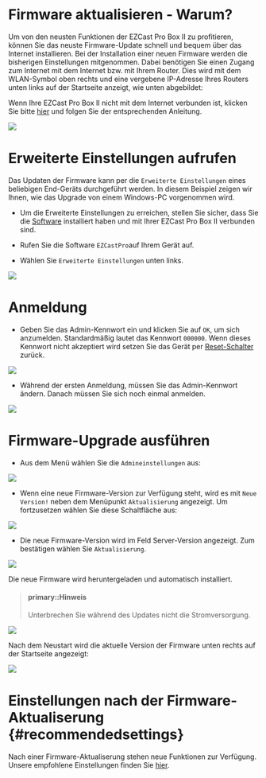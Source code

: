 # Firmware aktualisieren - Warum? 

Um von den neusten Funktionen der EZCast Pro Box II zu profitieren, können Sie das neuste Firmware-Update schnell und bequem über das Internet installieren. Bei der Installation einer neuen Firmware werden die bisherigen Einstellungen mitgenommen. Dabei benötigen Sie einen Zugang zum Internet mit dem Internet bzw. mit Ihrem Router. Dies wird mit dem WLAN-Symbol oben rechts und eine vergebene IP-Adresse Ihres Routers unten links auf der Startseite anzeigt, wie unten abgebildet:

Wenn Ihre EZCast Pro Box II nicht mit dem Internet verbunden ist, klicken Sie bitte [hier](internet.md) und folgen Sie der entsprechenden Anleitung.

![](/images/ProStickII_connected_to_router.jpg)

# Erweiterte Einstellungen aufrufen

Das Updaten der Firmware kann per die `Erweiterte Einstellungen` eines beliebigen End-Geräts durchgeführt werden. In diesem Beispiel zeigen wir Ihnen, wie das Upgrade von einem Windows-PC vorgenommen wird.

* Um die Erweiterte Einstellungen zu erreichen, stellen Sie sicher, dass Sie die [Software](quickstart.md#InstallSoftware) installiert haben und mit Ihrer EZCast Pro Box II verbunden sind.

* Rufen Sie die Software `EZCastPro`auf Ihrem Gerät auf.

* Wählen Sie `Erweiterte Einstellungen` unten links.

![](/images/ProII-Win-App-Advanced-Settings.png)

# Anmeldung

* Geben Sie das Admin-Kennwort ein und klicken Sie auf `OK`, um sich anzumelden. Standardmäßig lautet das Kennwort `000000`. Wenn dieses Kennwort nicht akzeptiert wird setzen Sie das Gerät per [Reset-Schalter](reset.md#zurücksetzen-per-reset-schalter) zurück.

![](/images/EZCastII_Login.png)

* Während der ersten Anmeldung, müssen Sie das Admin-Kennwort ändern. Danach müssen Sie sich noch einmal anmelden.

![](/images/new_password.png)

# Firmware-Upgrade ausführen

* Aus dem Menü wählen Sie die `Admineinstellungen` aus:

![](/images/ezcastpro.II.select.admineinstellungen.png)

* Wenn eine neue Firmware-Version zur Verfügung steht, wird es mit `Neue Version!` neben dem Menüpunkt `Aktualisierung` angezeigt. Um fortzusetzen wählen Sie diese Schaltfläche aus:

![](/images/ProIIStick_Startseite_Firmware-Menuoption.png)

* Die neue Firmware-Version wird im Feld Server-Version angezeigt. Zum bestätigen wählen Sie `Aktualisierung`.

![](/images/ProIIStick_Start.Upgrade.jpg)

Die neue Firmware wird heruntergeladen und automatisch installiert. 

> #### primary::Hinweis
> Unterbrechen Sie während des Updates nicht die Stromversorgung.

![](/images/ProIIStick_Firmware_installing.jpg)

Nach dem Neustart wird die aktuelle Version der Firmware unten rechts auf der Startseite angezeigt:

![](/images/ProIIStick_Firmware-Version.jpg)

# Einstellungen nach der Firmware-Aktualiserung {#recommendedsettings}

Nach einer Firmware-Aktualiserung stehen neue Funktionen zur Verfügung. Unsere empfohlene Einstellungen finden Sie [hier](reset.md#recommendedsettings).
